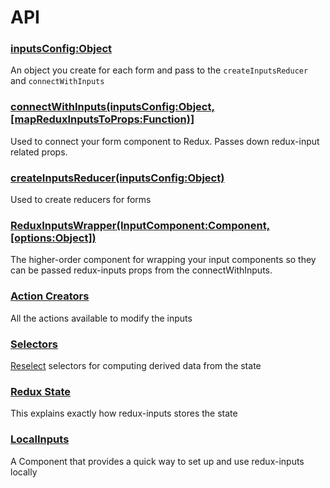 # API

### [inputsConfig:Object](./inputsConfig.md)
An object you create for each form and pass to the `createInputsReducer` and `connectWithInputs` 

### [connectWithInputs(inputsConfig:Object, [mapReduxInputsToProps:Function)]](./connectWithInputs.md)
Used to connect your form component to Redux. Passes down redux-input related props.

### [createInputsReducer(inputsConfig:Object)](./createInputsReducer.md)
Used to create reducers for forms

### [ReduxInputsWrapper(InputComponent:Component, [options:Object])](./ReduxInputsWrapper.md)
The higher-order component for wrapping your input components so they can be passed redux-inputs props from the connectWithInputs.

### [Action Creators](./actionCreators.md)
All the actions available to modify the inputs

### [Selectors](./selectors.md)
[Reselect](https://github.com/reactjs/reselect) selectors for computing derived data from the state

### [Redux State](./reduxState.md)
This explains exactly how redux-inputs stores the state

### [LocalInputs](./LocalInputs.md)
A Component that provides a quick way to set up and use redux-inputs locally 
